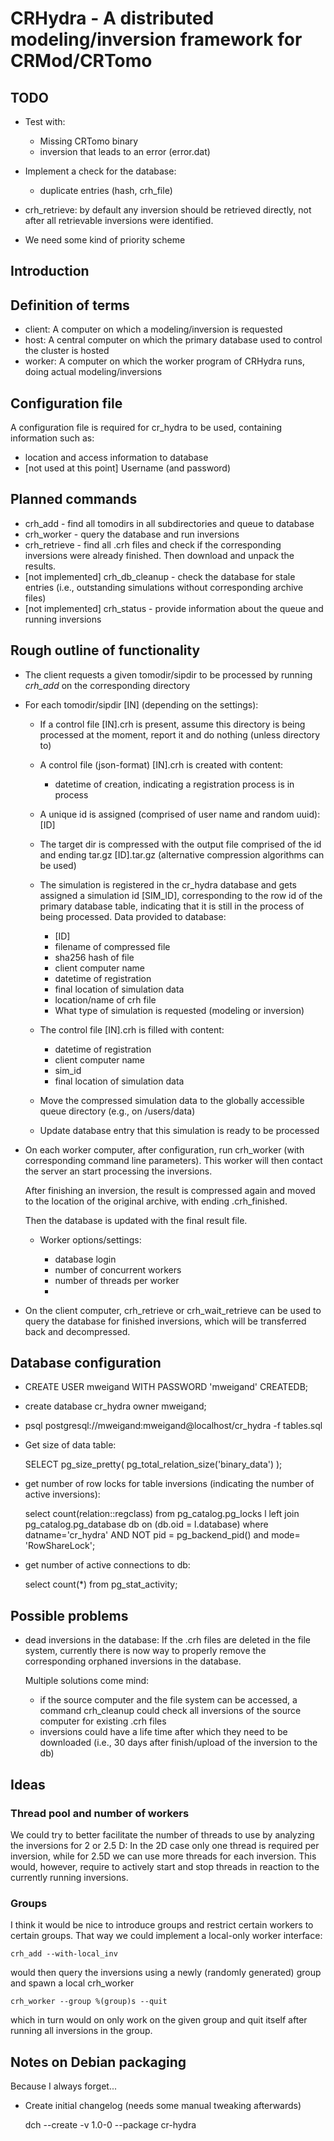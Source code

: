 # CRHydra - A distributed modeling/inversion framework for CRMod/CRTomo

## TODO

* Test with:

	* Missing CRTomo binary
	* inversion that leads to an error (error.dat)

* Implement a check for the database:
	* duplicate entries (hash, crh_file)

* crh_retrieve: by default any inversion should be retrieved directly, not
  after all retrievable inversions were identified.
* We need some kind of priority scheme

## Introduction

## Definition of terms

* client: A computer on which a modeling/inversion is requested
* host: A central computer on which the primary database used to control the
  cluster is hosted
* worker: A computer on which the worker program of CRHydra runs, doing actual
  modeling/inversions

## Configuration file

A configuration file is required for cr_hydra to be used, containing
information such as:

* location and access information to database
* [not used at this point] Username (and password)

## Planned commands

* crh_add - find all tomodirs in all subdirectories and queue to database
* crh_worker - query the database and run inversions
* crh_retrieve - find all .crh files and check if the corresponding inversions
  				 were already finished. Then download and unpack the results.
* [not implemented] crh_db_cleanup - check the database for stale entries
  (i.e., outstanding simulations without corresponding archive files)
* [not implemented] crh_status - provide information about the queue and
  running inversions

## Rough outline of functionality

* The client requests a given tomodir/sipdir to be processed by running
  *crh_add* on the corresponding directory
* For each tomodir/sipdir  [IN] (depending on the settings):
	* If a control file [IN].crh is present, assume this directory is being
	  processed at the moment, report it and do nothing (unless directory to)
	* A control file (json-format) [IN].crh is created with content:
		* datetime of creation, indicating a registration process is in process
	* A unique id is assigned (comprised of user name and random uuid): [ID]
	* The target dir is compressed with the output file comprised of the id and
	  ending tar.gz [ID].tar.gz (alternative compression algorithms can be
	  used)
	* The simulation is registered in the cr_hydra database and gets assigned a
	  simulation id [SIM_ID], corresponding to the row id of the primary
	  database table, indicating that it is still in the process of being
	  processed. Data provided to database:

	  	* [ID]
		* filename of compressed file
		* sha256 hash of file
		* client computer name
		* datetime of registration
		* final location of simulation data
		* location/name of crh file
		* What type of simulation is requested (modeling or inversion)

	* The control file [IN].crh is filled with content:

		* datetime of registration
		* client computer name
		* sim_id
		* final location of simulation data

	* Move the compressed simulation data to the globally accessible queue
	  directory (e.g., on /users/data)
	* Update database entry that this simulation is ready to be processed

* On each worker computer, after configuration, run crh_worker (with
  corresponding command line parameters). This worker will then contact the
  server an start processing the inversions.

  After finishing an inversion, the result is compressed again and moved to the
  location of the original archive, with ending .crh_finished.

  Then the database is updated with the final result file.

  * Worker options/settings:

	* database login
	* number of concurrent workers
	* number of threads per worker
	*

* On the client computer, crh_retrieve or crh_wait_retrieve can be used to
  query the database for finished inversions, which will be transferred back
  and decompressed.

## Database configuration

* CREATE USER mweigand WITH PASSWORD 'mweigand' CREATEDB;
* create database cr_hydra owner mweigand;
* psql postgresql://mweigand:mweigand@localhost/cr_hydra -f tables.sql
* Get size of data table:

	SELECT pg_size_pretty( pg_total_relation_size('binary_data') );

* get number of row locks for table inversions (indicating the number of active
  inversions):

	select count(relation::regclass) from pg_catalog.pg_locks l left join
	pg_catalog.pg_database db on (db.oid = l.database) where datname='cr_hydra'
	AND NOT pid = pg_backend_pid() and mode=    'RowShareLock';

* get number of active connections to db:

	select count(*) from pg_stat_activity;

## Possible problems

* dead inversions in the database: If the .crh files are deleted in the file
  system, currently there is now way to properly remove the corresponding
  orphaned inversions in the database.

  Multiple solutions come mind:

	* if the source computer and the file system can be accessed, a command
	  crh_cleanup could check all inversions of the source computer for
	  existing .crh files
	* inversions could have a life time after which they need to be downloaded
	  (i.e., 30 days after finish/upload of the inversion to the db)

## Ideas

### Thread pool and number of workers

We could try to better facilitate the number of threads to use by analyzing the
inversions for 2 or 2.5 D: In the 2D case only one thread is required per
inversion, while for 2.5D we can use more threads for each inversion.
This would, however, require to actively start and stop threads in reaction to
the currently running inversions.

### Groups

I think it would be nice to introduce groups and restrict certain workers to
certain groups. That way we could implement a local-only worker interface:

	crh_add --with-local_inv

would then query the inversions using a newly (randomly generated) group and
spawn a local crh_worker

	crh_worker --group %(group)s --quit

which in turn would on only work on the given group and quit itself after
running all inversions in the group.

## Notes on Debian packaging

Because I always forget...

* Create initial changelog (needs some manual tweaking afterwards)

	dch --create -v 1.0-0 --package cr-hydra
